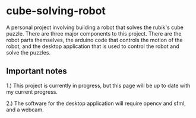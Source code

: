 # cube-solving-robot
A personal project involving building a robot that solves the rubik's cube puzzle. There are three major components to this project. There are the robot parts themselves, the arduino code that controls the motion of the robot, and the desktop application that is used to control the robot and solve the puzzles.


## Important notes
1.) This project is currently in progress, but this page will be up to date with my current progress.

2.) The software for the desktop application will require opencv and sfml, and a webcam.

